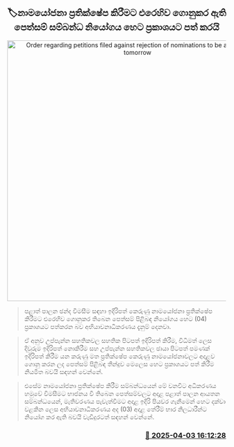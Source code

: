 <p align='center'><b><h2 align='center' title='Order regarding petitions filed against rejection of nominations to be announced tomorrow'>🏷නාමයෝජනා ප්‍රතික්ෂේප කිරීමට එරෙහිව ගොනුකර ඇති පෙත්සම් සම්බන්ධ නියෝගය හෙට ප්‍රකාශයට පත් කරයි</h2></b></p>
<p align='center'><img src='https://helakuru.sgp1.cdn.digitaloceanspaces.com/esana/images/lib/court-gg.jpg' width='600' alt='Order regarding petitions filed against rejection of nominations to be announced tomorrow'></p>

> පළාත් පාලන ඡන්ද විමසීම සඳහා ඉදිරිපත් කෙරුණු නාමයෝජනා ප්‍රතික්ෂේප කිරීමට එරෙහිව ගොනුකර තිබෙන පෙත්සම් පිළිබඳ නියෝගය හෙට (04) ප්‍රකාශයට පත්කරන බව අභියාචනාධිකරණය දැනුම් දෙනවා.

> ඒ අනුව උප්පැන්න සහතිකවල සහතික පිටපත් ඉදිරිපත් කිරීම, විධිමත් ලෙස දිවුරුම ඉදිරිපත් නොකිරීම සහ උප්පැන්න සහතිකවල ඡායා පිටපත් පමණක් ඉදිරිපත් කිරීම යන කරුණු මත ප්‍රතික්ෂේප කෙරුණු නාමයෝජනාවලට අදාළව ගොනු කරන ලද පෙත්සම් පිළිබඳ තීන්දුව මෙලෙස හෙට ප්‍රකාශයට පත් කිරීම නියමිත බවයි සඳහන් වෙන්නේ.

> එසේම නාමයෝජනා ප්‍රතික්ෂේප කිරීම සම්බන්ධයෙන් මේ වනවිට අධිකරණය හමුවේ විමසීමට භාජනය වී තිබෙන පෙත්සම්වලට අදාළ පළාත් පාලන ආයතන සම්බන්ධයෙන්, මැතිවරණය පැවැත්වීමට අදාළ ඉදිරි පියවර ගැනීමෙන් හෙට දක්වා වළකින ලෙස අභියාචනාධිකරණය අද (03) අදාළ තේරීම් භාර නිලධාරීන්ට නියෝග කර ඇති බවයි වැඩිදුරටත් සඳහන් වෙන්නේ.



<h3 align='right'><a href='https://www.helakuru.lk/esana/p/108907/'>📅 2025-04-03 16:12:28</a></h3>
